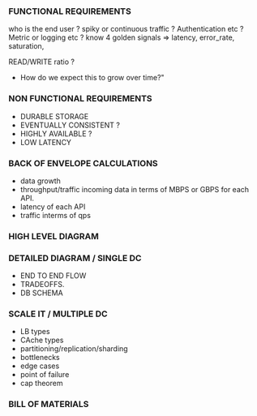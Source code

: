 ### FUNCTIONAL REQUIREMENTS
who is the end user ?
spiky or continuous traffic ?
Authentication etc ?
Metric or logging etc ? know 4 golden signals => latency, error_rate, saturation,

READ/WRITE ratio ?
- How do we expect this to grow over time?"





### NON FUNCTIONAL REQUIREMENTS
- DURABLE STORAGE
- EVENTUALLY CONSISTENT ?
- HIGHLY AVAILABLE ?
- LOW LATENCY


### BACK OF ENVELOPE CALCULATIONS
- data growth
- throughput/traffic incoming data in terms of MBPS or GBPS for each API.
- latency of each API
- traffic interms of qps


### HIGH LEVEL DIAGRAM



### DETAILED DIAGRAM / SINGLE DC
- END TO END FLOW
- TRADEOFFS.
- DB SCHEMA




### SCALE IT / MULTIPLE DC
- LB types
- CAche types
- partitioning/replication/sharding
- bottlenecks
- edge cases
- point of failure
- cap theorem




### BILL OF MATERIALS
